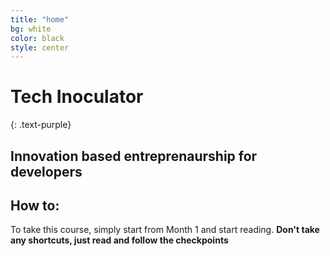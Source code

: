 ```yaml
---
title: "home"
bg: white
color: black
style: center
---
```


<i class="fa fa-flask fa-5x" style="color: rgb(38, 166, 91)"></i>

# **Tech Inoculator**
{: .text-purple}

## Innovation based entreprenaurship for developers

<p>

</p>

## How to:

To take this course, simply start from Month 1 and start reading. **Don't take any shortcuts, just read and follow the checkpoints** 
